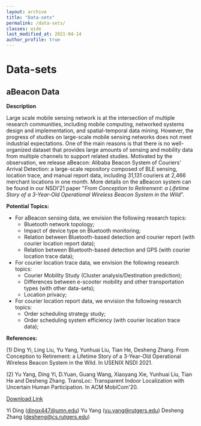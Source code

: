 ```yaml
---
layout: archive
title: "Data-sets"
permalink: /data-sets/
classes: wide
last_modified_at: 2021-04-14
author_profile: true
---
```


# Data-sets

## aBeacon Data

**Description**

Large scale mobile sensing network is at the intersection of multiple research communities, including mobile computing, networked systems design and implementation, and spatial-temporal data mining. However, the progress of studies on large-scale mobile sensing networks does not meet industrial expectations. One of the main reasons is that there is no well-organized dataset that provides large amounts of sensing and mobility data from multiple channels to support related studies. Motivated by the observation, we release aBeacon: Alibaba Beacon System of Couriers’ Arrival Detection: a large-scale repository composed of BLE sensing, location trace, and manual report data, including 31,131 couriers at 2,466 merchant locations in one month. More details on the aBeacon system can be found in our NSDI’21 paper "*From Conception to Retirement: a Lifetime Story of a 3-Year-Old Operational Wireless Beacon System in the Wild*”.

**Potential Topics:**

* For aBeacon sensing data, we envision the following research topics:
  * Bluetooth network topology;
  * Impact of device type on Bluetooth monitoring;
  * Relation between Bluetooth-based detection and courier report (with courier location report data);
  * Relation between Bluetooth-based detection and GPS (with courier location trace data);
* For courier location trace data, we envision the following research topics:
  * Courier Mobility Study (Cluster analysis/Destination prediction);
  * Differences between e-scooter mobility and other transportation types (with other data-sets);
  * Location privacy;
* For courier location report data, we envision the following research topics:
  * Order scheduling strategy study;
  * Order scheduling system efficiency (with courier location trace data);

**References:**

(1) Ding Yi, Ling Liu, Yu Yang, Yunhuai Liu, Tian He, Desheng Zhang.
From Conception to Retirement: a Lifetime Story of a 3-Year-Old Operational Wireless Beacon System in the Wild.
In USENIX NSDI 2021.

(2) Yu Yang, Ding Yi, D.Yuan, Guang Wang, Xiaoyang Xie, Yunhuai Liu, Tian He and Desheng Zhang.
TransLoc: Transparent Indoor Localization with Uncertain Human Participation.
In ACM MobiCom'20.

[Download Link](https://tianchi.aliyun.com/dataset/dataDetail?dataId=76359)

Yi Ding (dingx447@umn.edu)
Yu Yang (yu.yang@rutgers.edu)
Desheng Zhang (desheng@cs.rutgers.edu)